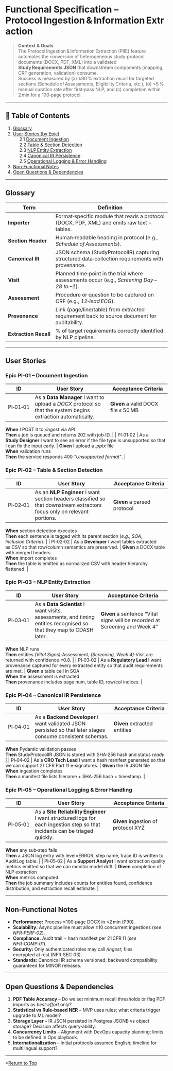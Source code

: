 # Functional Specification – Protocol Ingestion & Information Extraction

> **Context & Goals**  
> The Protocol Ingestion & Information Extraction (PIIE) feature automates the conversion of heterogeneous study‑protocol documents (DOCX, PDF, XML) into a validated **Study Requirements JSON** that downstream components (mapping, CRF generation, validation) consume.  
> Success is measured by (a) ≥90 % extraction recall for targeted sections (Schedule of Assessments, Eligibility Criteria, etc.), (b) <5 % manual curation rate after first‑pass NLP, and (c) completion within 2 min for a 100‑page protocol.

---
## 📑 Table of Contents
1. [Glossary](#glossary)
2. [User Stories (by Epic)](#user-stories)  
   &nbsp;&nbsp;2.1 [Document Ingestion](#epic-ingest)  
   &nbsp;&nbsp;2.2 [Table & Section Detection](#epic-structure)  
   &nbsp;&nbsp;2.3 [NLP Entity Extraction](#epic-nlp)  
   &nbsp;&nbsp;2.4 [Canonical IR Persistence](#epic-ir)  
   &nbsp;&nbsp;2.5 [Operational Logging & Error Handling](#epic-ops)
3. [Non‑Functional Notes](#nfr)
4. [Open Questions & Dependencies](#open-questions)

---
## Glossary<a name="glossary"></a>
| Term | Definition |
|------|------------|
| **Importer** | Format‑specific module that reads a protocol (DOCX, PDF, XML) and emits raw text + tables. |
| **Section Header** | Human‑readable heading in protocol (e.g., *Schedule of Assessments*). |
| **Canonical IR** | JSON schema (StudyProtocolIR) capturing structured data‑collection requirements with provenance. |
| **Visit** | Planned time‑point in the trial where assessments occur (e.g., *Screening Day –28 to –1*). |
| **Assessment** | Procedure or question to be captured on CRF (e.g., *12‑lead ECG*). |
| **Provenance** | Link (page/line/table) from extracted requirement back to source document for auditability. |
| **Extraction Recall** | % of target requirements correctly identified by NLP pipeline. |

---
## User Stories<a name="user-stories"></a>
### Epic PI‑01 – Document Ingestion<a name="epic-ingest"></a>
| ID | User Story | Acceptance Criteria |
|----|-----------|---------------------|
| PI‑01‑01 | As a **Data Manager** I want to upload a *DOCX* protocol so that the system begins extraction automatically. | **Given** a valid DOCX file ≤ 50 MB  
**When** I POST it to */ingest* via API  
**Then** a job is queued and returns 202 with job‑ID. |
| PI‑01‑02 | As a **Study Designer** I want to see an error if the file type is unsupported so that I can fix the input early. | **Given** I upload a *.pptx* file  
**When** validation runs  
**Then** the service responds 400 *“Unsupported format”*. |

### Epic PI‑02 – Table & Section Detection<a name="epic-structure"></a>
| ID | User Story | Acceptance Criteria |
|----|-----------|---------------------|
| PI‑02‑01 | As an **NLP Engineer** I want section headers classified so that downstream extractors focus only on relevant portions. | **Given** a parsed protocol  
**When** section detection executes  
**Then** each sentence is tagged with its parent section (*e.g., SOA, Inclusion Criteria*). |
| PI‑02‑02 | As a **Developer** I want tables extracted as CSV so that row/column semantics are preserved. | **Given** a DOCX table with merged headers  
**When** import completes  
**Then** the table is emitted as normalized CSV with header hierarchy flattened. |

### Epic PI‑03 – NLP Entity Extraction<a name="epic-nlp"></a>
| ID | User Story | Acceptance Criteria |
|----|-----------|---------------------|
| PI‑03‑01 | As a **Data Scientist** I want visits, assessments, and timing entities recognised so that they map to CDASH later. | **Given** a sentence “Vital signs will be recorded at Screening and Week 4”  
**When** NLP runs  
**Then** entities *(Vital Signs)*‑Assessment, *(Screening, Week 4)*‑Visit are returned with confidence ≥0.8. |
| PI‑03‑02 | As a **Regulatory Lead** I want provenance captured for every extracted entity so that audit requirements are met. | **Given** a table cell in SOA  
**When** the assessment is extracted  
**Then** provenance includes page num, table ID, row/col indices. |

### Epic PI‑04 – Canonical IR Persistence<a name="epic-ir"></a>
| ID | User Story | Acceptance Criteria |
|----|-----------|---------------------|
| PI‑04‑01 | As a **Backend Developer** I want validated JSON persisted so that later stages consume consistent schemas. | **Given** extracted entities  
**When** Pydantic validation passes  
**Then** StudyProtocolIR JSON is stored with SHA‑256 hash and status *ready*. |
| PI‑04‑02 | As a **CRO Tech Lead** I want a hash manifest generated so that we can support 21 CFR Part 11 e‑signatures. | **Given** the IR JSON file  
**When** ingestion completes  
**Then** a manifest file lists filename + SHA‑256 hash + timestamp. |

### Epic PI‑05 – Operational Logging & Error Handling<a name="epic-ops"></a>
| ID | User Story | Acceptance Criteria |
|----|-----------|---------------------|
| PI‑05‑01 | As a **Site Reliability Engineer** I want structured logs for each ingestion step so that incidents can be triaged quickly. | **Given** ingestion of protocol XYZ  
**When** any sub‑step fails  
**Then** a JSON log entry with level=ERROR, step name, trace ID is written to AuditLog table. |
| PI‑05‑02 | As a **Support Analyst** I want extraction quality metrics emitted so that we can monitor model drift. | **Given** completion of NLP extraction  
**When** metrics computed  
**Then** the job summary includes counts for entities found, confidence distribution, and extraction recall estimate. |

---
## Non‑Functional Notes<a name="nfr"></a>
* **Performance:** Process ≤100‑page DOCX in <2 min (P90).  
* **Scalability:** Async pipeline must allow ≥10 concurrent ingestions (*see NFR‑PERF‑02*).  
* **Compliance:** Audit trail + hash manifest per 21 CFR 11 (*see NFR‑COMP‑01*).  
* **Security:** Only authenticated roles may call */ingest*; files encrypted at rest (NFR‑SEC‑03).  
* **Standards:** Canonical IR schema versioned; backward compatibility guaranteed for MINOR releases.

---
## Open Questions & Dependencies<a name="open-questions"></a>
1. **PDF Table Accuracy** – Do we set minimum recall thresholds or flag PDF imports as *best‑effort* only?
2. **Statistical vs Rule‑based NER** – MVP uses rules; what criteria trigger upgrade to ML model?
3. **Storage Layer** – IR JSON persisted in Postgres JSONB vs object storage? Decision affects query‑ability.
4. **Concurrency Limits** – Alignment with DevOps capacity planning; limits to be defined in Ops playbook.
5. **Internationalization** – Initial protocols assumed English; timeline for multilingual support?

---
*[Return to Top](#functional-spec-protocol-ingestion)


